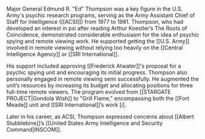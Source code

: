 Major General Edmund R. "Ed" Thompson was a key figure in the U.S. Army's psychic research programs, serving as the Army Assistant Chief of Staff for Intelligence ([[ACSI]]) from 1977 to 1981. Thompson, who had developed an interest in psi after reading Arthur Koestler’s The Roots of Coincidence, demonstrated considerable enthusiasm for the idea of psychic spying and remote viewing work. He supported getting the [[U.S. Army]] involved in remote viewing without relying too heavily on the [[Central Intelligence Agency]] or [[SRI International]].

His support included approving [[Frederick Atwater]]'s proposal for a psychic spying unit and encouraging its initial progress. Thompson also personally engaged in remote viewing  semi successfully. He augmented the unit’s resources by increasing its budget and allocating positions for three full-time remote viewers. The program evolved from [[STARGATE PROJECT|Gondola Wish]] to "Grill Flame," encompassing both the [[Fort Meade]] unit and [[SRI International]]’s work [i]. 

Later in his career, as ACSI, Thompson expressed concerns about [[Albert Stubblebine]]’s [[United States Army Intelligence and Security Command|INSCOM]].
